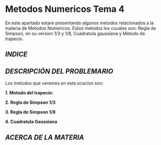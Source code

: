 # Metodos Numericos Tema 4

En este apartado estare presentando algunos metodos relacionados a la materia de Metodos Numericos. Estos metodos los cuuales son: Regla de Simpson, en su version 1/3 y 1/8, Cuadratula gaussiana y Metodo de trapecio.

## _**INDICE**_

## _**DESCRIPCIÓN DEL PROBLEMARIO**_
Los metodos que veremos en esta ocacion son:

**1. Metodo del trapecio:** 

**2. Regla de Simpson 1/3** 

**3. Regla de Simpson 1/8** 

**4. Cuadratula Gaussiana** 

## _**ACERCA DE LA MATERIA**_
